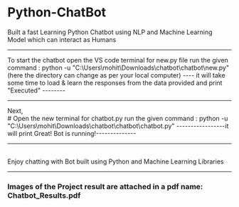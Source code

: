 # Python-ChatBot
Built a fast Learning Python Chatbot using NLP and Machine Learning Model which can interact as Humans
<hr>
To start the chatbot open the VS code terminal for new.py file
run the given command : python -u "C:\Users\mohit\Downloads\chatbot\chatbot\new.py" (here the directory can change as per your local computer)
---- it will take some time to load & learn the responses from the data provided and print "Executed" --------
<hr>
Next,
<br> # Open the new terminal for chatbot.py
run the given command : python -u "C:\Users\mohit\Downloads\chatbot\chatbot\chatbot.py"
-----------------it will print Great! Bot is running!--------------
<hr>
<br> Enjoy chatting with Bot built using Python and Machine Learning Libraries
<hr>
<h3>Images of the Project result are attached in a pdf name: Chatbot_Results.pdf</h3>
